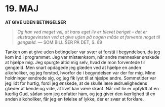# 19. MAJ

**AT GIVE UDEN BETINGELSER**

> *Og han ved meget vel, at hans eget liv er blevet beriget – det er ekstragevinsten ved at give uden på nogen måde at forvente noget til gengæld.*
> — SOM BILL SER PÅ DET, S. 69

Tanken om at give uden betingelser var svær at forstå i begyndelsen, da jeg kom ind i programmet. Jeg var mistænksom, når andre mennesker ønskede at hjælpe mig. Jeg spurgte altid mig selv, hvad de mon forventede til gengæld. Men snart opdagede jeg glæden ved at hjælpe en anden alkoholiker, og jeg forstod, hvorfor de i begyndelsen var der for mig. Mine holdninger ændrede sig, og jeg fik lyst til at hjælpe andre. Sommetider var jeg lidt for hurtig, fordi jeg ønskede, at de skulle lære ædruelighedens glæder at kende og vide, at livet kan være skønt. Når mit liv er opfyldt af en kærlig Gud, sådan som jeg opfatter ham, og jeg giver den kærlighed til en anden alkoholiker, får jeg en følelse af lykke, der er svær at forklare.
